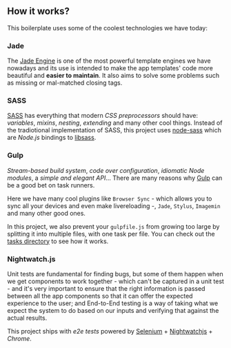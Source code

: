 ## How it works?

This boilerplate uses some of the coolest technologies we have today:

### Jade

The  [Jade Engine](http://jade-lang.com/) is one of the most powerful template
engines we have nowadays and its use is intended to make the app templates' code
more beautiful and **easier to maintain**. It also aims to solve some problems
such as missing or mal-matched closing tags.

### SASS

[SASS](http://sass-lang.com/) has everything that modern *CSS preprocessors*
should have: *variables*, *mixins*, *nesting*, *extending* and many other cool
things. Instead of the tradiotional implementation of SASS, this project uses
[node-sass](https://github.com/sass/node-sass) which are *Node.js* bindings to
[libsass](https://github.com/sass/libsass).

### Gulp

*Stream-based build system*, *code over configuration*, *idiomatic Node modules*,
a *simple and elegant API*... There are many reasons why
[Gulp](http://gulpjs.com/) can be a good bet on task runners.

Here we have many cool plugins like `Browser Sync` - which allows you to sync
all your devices and even make livereloading -, `Jade`, `Stylus`, `Imagemin`
and many other good ones.

In this project, we also prevent your `gulpfile.js` from growing too large by
splitting it into multiple files, with one task per file. You can check out
the [tasks directory](gulp/tasks) to see how it works.

### Nightwatch.js

Unit tests are fundamental for finding bugs, but some of them happen when we
get components to work together - which can't be captured in a unit test - and
it's very important to ensure that the right information is passed between all
the app components so that it can offer the expected experience to the user;
and End-to-End testing is a way of taking what we expect the system to do based
on our inputs and verifying that against the actual results.

This project ships with *e2e tests* powered by
[Selenium](http://www.seleniumhq.org/) +
[Nightwatchjs](http://nightwatchjs.org/) + *Chrome*.

